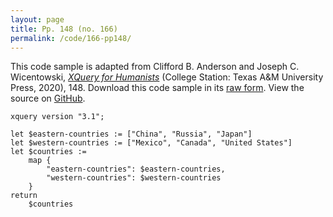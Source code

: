 ```yaml
---
layout: page
title: Pp. 148 (no. 166)
permalink: /code/166-pp148/
---
```


This code sample is adapted from Clifford B. Anderson and Joseph C. Wicentowski, 
[_XQuery for Humanists_](/) (College Station: Texas A&M University Press, 2020), 148. 
Download this code sample in its [raw form](/code/166-pp148/166-pp148.xq).
View the source on [GitHub](https://github.com/coding4humanists/xquery4humanists/blob/release/code/166-pp148/166-pp148.xq).

```xquery
xquery version "3.1";

let $eastern-countries := ["China", "Russia", "Japan"]
let $western-countries := ["Mexico", "Canada", "United States"]
let $countries :=
    map {
        "eastern-countries": $eastern-countries,
        "western-countries": $western-countries
    }
return
    $countries
```  
